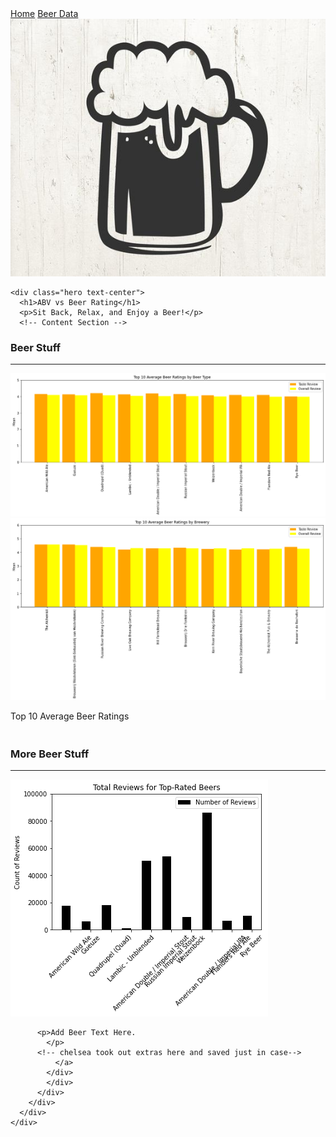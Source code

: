 <!DOCTYPE html>
<html>

<head>
  <meta charset="utf-8">
  <title>Beer Graphs</title>
  <meta name="viewport" content="width=device-width, initial-scale=1">
  <link rel="stylesheet" href="https://maxcdn.bootstrapcdn.com/bootswatch/3.3.7/superhero/bootstrap.min.css">
  <link rel="stylesheet" href="css/css_style2.css">
  <link href="https://fonts.googleapis.com/css?family=Ubuntu" rel="stylesheet">

</head>

<body>
  <div class="wrapper">
    <nav class="navbar navbar-default">
      <div class="container-fluid">
        <div class="navbar-header">
          <a class="navbar-brand" href="index.html">Home</a>
          <a class="navbar-brand" href="Top5.csv">Beer Data</a>
          <img class="nav-pic" src="beer.svg">
        </div>
      </div>
    </nav>
  <div class="navigation">
 
    <div class="hero text-center">
      <h1>ABV vs Beer Rating</h1>
      <p>Sit Back, Relax, and Enjoy a Beer!</p>
      <!-- Content Section -->
  <div class="container">
    <div class="row">
      <div class="col-lg-7 col-md-12">
        <!-- Left Box -->
        <div class="box"style="padding-bottom: 5px;">
          <h3 class="title">Beer Stuff</h3>
          <hr>
          <img src="TopRatedBeers.png" alt="ToopRatedBeers">
          <img src="Top10AverageBeerRatingsBreweries.png" alt="Top10AverageBeerRatingsBreweries">
          <p>Top 10 Average Beer Ratings
            </p>
        </div>
      </div>
      <div class="col-lg-5 col-md-12">
        <!-- Right Box -->
        <div class="box"style="padding-bottom: 5px;">
          <h3 class="title">More Beer Stuff</h3>
          <hr>
          <img src="ReviewsforTopRatedBeers.png" alt="ReviewsforTopRatedBeers">
                    
          <p>Add Beer Text Here. 
            </p>
          <!-- chelsea took out extras here and saved just in case-->
              </a>
            </div>
            </div>
          </div>
        </div>
      </div>
    </div>
  </div>
</body>
</html>
